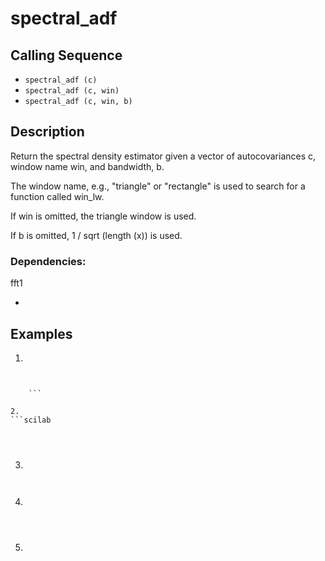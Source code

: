 #  spectral_adf
## Calling Sequence

- ` spectral_adf (c) `
- ` spectral_adf (c, win) `
- ` spectral_adf (c, win, b) `

## Description
Return the spectral density estimator given a vector of autocovariances c, window name win, and bandwidth, b.

The window name, e.g., "triangle" or "rectangle" is used to search for a function called win_lw.

If win is omitted, the triangle window is used.

If b is omitted, 1 / sqrt (length (x)) is used.

### Dependencies: 
fft1 


-
## Examples
1. 
```scilab

```
```output

    ```

2.
```scilab
 
```
```output


```
3.
```scilab

```
```output

```
4.
```scilab


```
```output


```
5.
```scilab


```
```output



```
